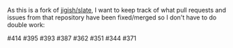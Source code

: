 As this is a fork of [jigish/slate](https://github.com/jigish/slate), I want to keep track of what pull requests and issues from that repository have been fixed/merged so I don't have to do double work:

#414
#395
#393
#387
#362
#351
#344
#371
